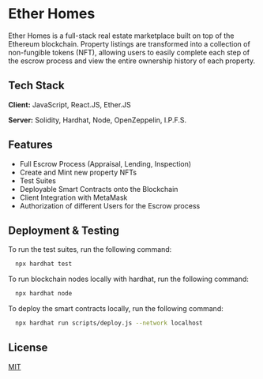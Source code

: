 
# Ether Homes

Ether Homes is a full-stack real estate marketplace built on top of the Ethereum blockchain. Property listings are transformed into a collection of non-fungible tokens (NFT), allowing users to easily complete each step of the escrow process and view the entire ownership history of each property.

## Tech Stack

**Client:** JavaScript, React.JS, Ether.JS

**Server:** Solidity, Hardhat, Node, OpenZeppelin, I.P.F.S.


## Features

- Full Escrow Process (Appraisal, Lending, Inspection)
- Create and Mint new property NFTs
- Test Suites
- Deployable Smart Contracts onto the Blockchain
- Client Integration with MetaMask
- Authorization of different Users for the Escrow process


## Deployment & Testing

To run the test suites, run the following command:

```bash
  npx hardhat test
```

To run blockchain nodes locally with hardhat, run the following command:

```bash
  npx hardhat node
```

To deploy the smart contracts locally, run the following command:

```bash
  npx hardhat run scripts/deploy.js --network localhost
```

## License

[MIT](https://choosealicense.com/licenses/mit/)


